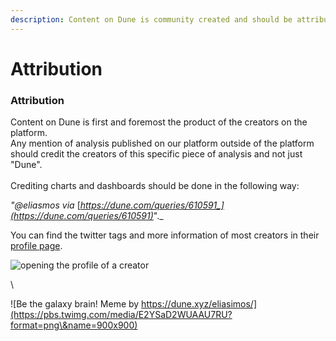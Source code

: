 ```yaml
---
description: Content on Dune is community created and should be attributed accordingly!
---
```


# Attribution

### Attribution

Content on Dune is first and foremost the product of the creators on the platform. \
Any mention of analysis published on our platform outside of the platform should credit the creators of this specific piece of analysis and not just "Dune". \
\
Crediting charts and dashboards should be done in the following way:

_"@eliasmos via_ [_https://dune.com/queries/610591_](https://dune.com/queries/610591)_"._

You can find the twitter tags and more information of most creators in their [profile page](https://dune.xyz/rchen8).



![opening the profile of a creator](<../assets/opening up profile.gif>)

\


![Be the galaxy brain! Meme by https://dune.xyz/eliasimos/](https://pbs.twimg.com/media/E2YSaD2WUAAU7RU?format=png\&name=900x900)

##

